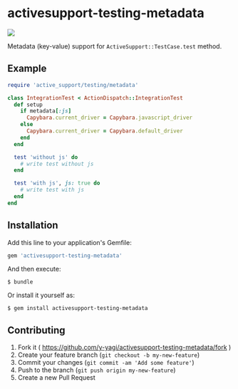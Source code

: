 # activesupport-testing-metadata

![](https://github.com/y-yagi/activesupport-testing-metadata/workflows/CI/badge.svg)

Metadata (key-value) support for `ActiveSupport::TestCase.test` method.

## Example

```ruby
require 'active_support/testing/metadata'

class IntegrationTest < ActionDispatch::IntegrationTest
  def setup
    if metadata[:js]
      Capybara.current_driver = Capybara.javascript_driver
    else
      Capybara.current_driver = Capybara.default_driver
    end
  end

  test 'without js' do
    # write test without js
  end

  test 'with js', js: true do
    # write test with js
  end
end
```

## Installation

Add this line to your application's Gemfile:

```ruby
gem 'activesupport-testing-metadata'
```

And then execute:

    $ bundle

Or install it yourself as:

    $ gem install activesupport-testing-metadata

## Contributing

1. Fork it ( https://github.com/y-yagi/activesupport-testing-metadata/fork )
2. Create your feature branch (`git checkout -b my-new-feature`)
3. Commit your changes (`git commit -am 'Add some feature'`)
4. Push to the branch (`git push origin my-new-feature`)
5. Create a new Pull Request
